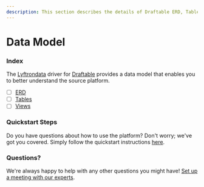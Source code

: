 ```yaml
---
description: This section describes the details of Draftable ERD, Tables, and Views.
---
```


# Data Model

### Index

The  [Lyftrondata](https://www.lyftrondata.com/) driver for [Draftable](https://www.lyftrondata.com/integration/commerce-analytics/draftable/) provides a data model that enables you to better understand the source platform.

* [ ] [ERD](erd.md)
* [ ] [Tables](tables.md)
* [ ] [Views](views.md)

### Quickstart Steps

Do you have questions about how to use the platform? Don't worry; we've got you covered. Simply follow the quickstart instructions [here](../README.md).


### Questions? <a href="#questions" id="questions"></a>

We're always happy to help with any other questions you might have! [Set up a meeting with our experts](https://www.lyftrondata.com/book-a-meeting/).

